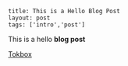 ```
title: This is a Hello Blog Post
layout: post
tags: ['intro','post']
```

This is a hello **blog post**

[Tokbox](https://tokbox.com)
